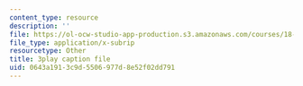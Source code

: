 ```yaml
---
content_type: resource
description: ''
file: https://ol-ocw-studio-app-production.s3.amazonaws.com/courses/18-085-computational-science-and-engineering-i-fall-2008/0643a1913c9d5506977d8e52f02dd791_bElQTlIWCr8.vtt
file_type: application/x-subrip
resourcetype: Other
title: 3play caption file
uid: 0643a191-3c9d-5506-977d-8e52f02dd791
---
```

